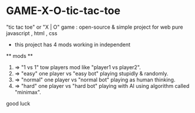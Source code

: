 # GAME-X-O-tic-tac-toe
 "tic tac toe" or "X | O" game : open-source &amp; simple project for web pure javascript , html , css
 
 * this project has 4 mods working in independent

** mods **
1) => "1 vs 1" tow players mod like "player1 vs player2".
2) => "easy" one player vs "easy bot" playing stupidly & randomly.
3) => "normal" one player vs "normal bot" playing as human thinking.
4) => "hard" one player vs "hard bot" playing with AI using algorithm called "minimax".

good luck

